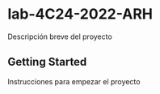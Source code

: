 # lab-4C24-2022-ARH

Descripción breve del proyecto

## Getting Started

Instrucciones para empezar el proyecto